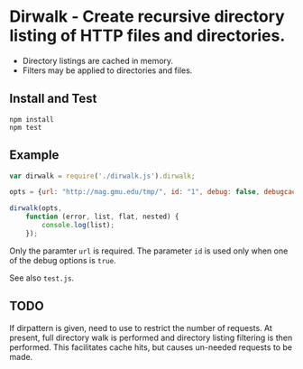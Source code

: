 # Dirwalk - Create recursive directory listing of HTTP files and directories.

- Directory listings are cached in memory.
- Filters may be applied to directories and files.

## Install and Test

```
npm install
npm test
```

## Example 

```js
var dirwalk = require('./dirwalk.js').dirwalk;

opts = {url: "http://mag.gmu.edu/tmp/", id: "1", debug: false, debugcache: false};

dirwalk(opts, 
	function (error, list, flat, nested) {
		console.log(list);
	});
```

Only the paramter `url` is required.  The parameter `id` is used only when one of the debug options is `true`.

See also `test.js`.

## TODO

If dirpattern is given, need to use to restrict the number of requests.  At present, full directory walk is performed and directory listing filtering is then performed.  This facilitates cache hits, but causes un-needed requests to be made.